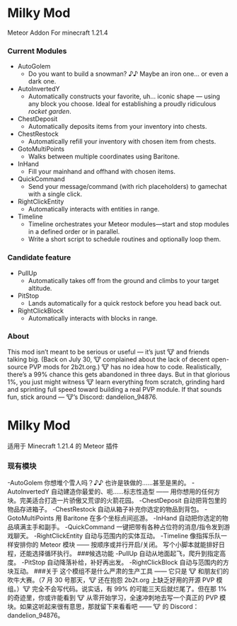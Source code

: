 # Milky Mod
Meteor Addon For minecraft 1.21.4

### Current Modules
- AutoGolem
  - Do you want to build a snowman? ♪♪ Maybe an iron one... or even a dark one.
- AutoInvertedY
  - Automatically constructs your favorite, uh... iconic shape — using any block you choose. Ideal for establishing a proudly ridiculous *rocket garden*.
- ChestDeposit
  - Automatically deposits items from your inventory into chests.
- ChestRestock
  - Automatically refill your inventory with chosen item from chests.
- GotoMultiPoints
   - Walks between multiple coordinates using Baritone.
- InHand
  - Fill your mainhand and offhand with chosen items.
- QuickCommand
  - Send your message/command (with rich placeholders) to gamechat with a single click.
- RightClickEntity
  - Automatically interacts with entities in range.
- Timeline
  - Timeline orchestrates your Meteor modules—start and stop modules in a defined order or in parallel.
  - Write a short script to schedule routines and optionally loop them.
 
### Candidate feature
- PullUp
  - Automatically takes off from the ground and climbs to your target altitude.
- PitStop
  - Lands automatically for a quick restock before you head back out.
- RightClickBlock
  - Automatically interacts with blocks in range.


### About
This mod isn’t meant to be serious or useful — it’s just 🐮 and friends talking big. (Back on July 30, 🐮 complained about the lack of decent open-source PVP mods for 2b2t.org.) 🐮 has no idea how to code. Realistically, there’s a 99% chance this gets abandoned in three days. But in that glorious 1%, you just might witness 🐮 learn everything from scratch, grinding hard and sprinting full speed toward building a real PVP module. If that sounds fun, stick around — 🐮’s Discord: dandelion_94876.

# Milky Mod
适用于 Minecraft 1.21.4 的 Meteor 插件
### 现有模块
-AutoGolem
你想堆个雪人吗？♪♪ 也许是铁做的……甚至是黑的。
-AutoInvertedY
自动建造你最爱的、呃……标志性造型 —— 用你想用的任何方块。完美适合打造一片骄傲又荒谬的火箭花园。
-ChestDeposit
自动把背包里的物品存进箱子。
-ChestRestock
自动从箱子补充你选定的物品到背包。
-GotoMultiPoints
用 Baritone 在多个坐标点间巡游。
-InHand
自动把你选定的物品填满主手和副手。
-QuickCommand
一键把带有各种占位符的消息/指令发到游戏聊天。
-RightClickEntity
自动与范围内的实体互动。
-Timeline
像指挥乐队一样安排你的 Meteor 模块 —— 按顺序或并行开启/关闭。
写个小脚本就能排好日程，还能选择循环执行。
###候选功能
-PullUp
自动从地面起飞，爬升到指定高度。
-PitStop
自动降落补给，补好再出发。
-RightClickBlock
自动与范围内的方块互动。
###关于
这个模组不是什么严肃的生产工具 —— 它只是 🐮 和朋友们的吹牛大赛。（7 月 30 号那天，🐮 还在抱怨 2b2t.org 上缺乏好用的开源 PVP 模组。）🐮 完全不会写代码。说实话，有 99% 的可能三天后就烂尾了。但在那 1% 的奇迹里，你或许能看到 🐮 从零开始学习，全速冲刺地去写一个真正的 PVP 模块。如果这听起来很有意思，那就留下来看看吧 —— 🐮 的 Discord：dandelion_94876。

